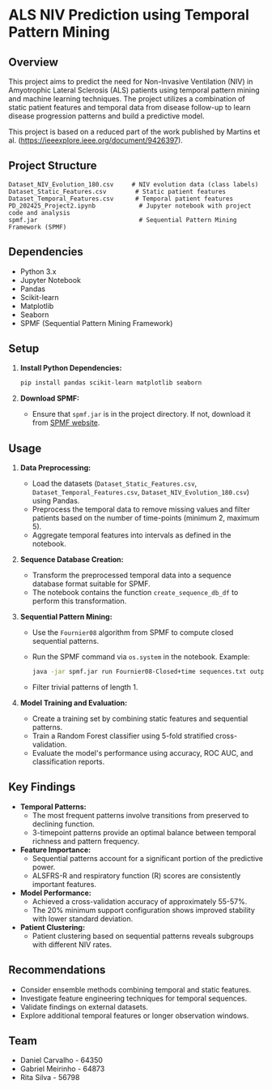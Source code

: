 # ALS NIV Prediction using Temporal Pattern Mining

## Overview

This project aims to predict the need for Non-Invasive Ventilation (NIV) in Amyotrophic Lateral Sclerosis (ALS) patients using temporal pattern mining and machine learning techniques. The project utilizes a combination of static patient features and temporal data from disease follow-up to learn disease progression patterns and build a predictive model.

This project is based on a reduced part of the work published by Martins et al. (https://ieeexplore.ieee.org/document/9426397).

## Project Structure

```
Dataset_NIV_Evolution_180.csv     # NIV evolution data (class labels)
Dataset_Static_Features.csv        # Static patient features
Dataset_Temporal_Features.csv      # Temporal patient features
PD_202425_Project2.ipynb            # Jupyter notebook with project code and analysis
spmf.jar                            # Sequential Pattern Mining Framework (SPMF)
```

## Dependencies

-   Python 3.x
-   Jupyter Notebook
-   Pandas
-   Scikit-learn
-   Matplotlib
-   Seaborn
-   SPMF (Sequential Pattern Mining Framework)

## Setup

1.  **Install Python Dependencies:**

    ```bash
    pip install pandas scikit-learn matplotlib seaborn
    ```

2.  **Download SPMF:**

    *   Ensure that `spmf.jar` is in the project directory. If not, download it from [SPMF website](http://www.philippe-fournier-viger.com/spmf/).

## Usage

1.  **Data Preprocessing:**

    *   Load the datasets (`Dataset_Static_Features.csv`, `Dataset_Temporal_Features.csv`, `Dataset_NIV_Evolution_180.csv`) using Pandas.
    *   Preprocess the temporal data to remove missing values and filter patients based on the number of time-points (minimum 2, maximum 5).
    *   Aggregate temporal features into intervals as defined in the notebook.

2.  **Sequence Database Creation:**

    *   Transform the preprocessed temporal data into a sequence database format suitable for SPMF.
    *   The notebook contains the function `create_sequence_db_df` to perform this transformation.

3.  **Sequential Pattern Mining:**

    *   Use the `Fournier08` algorithm from SPMF to compute closed sequential patterns.
    *   Run the SPMF command via `os.system` in the notebook. Example:

        ```bash
        java -jar spmf.jar run Fournier08-Closed+time sequences.txt output.txt 25% 0 5 0 5
        ```

    *   Filter trivial patterns of length 1.

4.  **Model Training and Evaluation:**

    *   Create a training set by combining static features and sequential patterns.
    *   Train a Random Forest classifier using 5-fold stratified cross-validation.
    *   Evaluate the model's performance using accuracy, ROC AUC, and classification reports.

## Key Findings

*   **Temporal Patterns:**
    *   The most frequent patterns involve transitions from preserved to declining function.
    *   3-timepoint patterns provide an optimal balance between temporal richness and pattern frequency.
*   **Feature Importance:**
    *   Sequential patterns account for a significant portion of the predictive power.
    *   ALSFRS-R and respiratory function (R) scores are consistently important features.
*   **Model Performance:**
    *   Achieved a cross-validation accuracy of approximately 55-57%.
    *   The 20% minimum support configuration shows improved stability with lower standard deviation.
*   **Patient Clustering:**
    *   Patient clustering based on sequential patterns reveals subgroups with different NIV rates.

## Recommendations

*   Consider ensemble methods combining temporal and static features.
*   Investigate feature engineering techniques for temporal sequences.
*   Validate findings on external datasets.
*   Explore additional temporal features or longer observation windows.

## Team

*   Daniel Carvalho - 64350
*   Gabriel Meirinho - 64873
*   Rita Silva - 56798